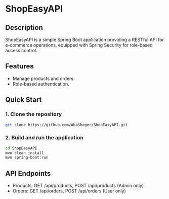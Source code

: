 
# ShopEasyAPI

## Description
ShopEasyAPI is a simple Spring Boot application providing a RESTful API for e-commerce operations, equipped with Spring Security for role-based access control.

## Features
- Manage products and orders.
- Role-based authentication.

## Quick Start

### 1. Clone the repository
```bash
git clone https://github.com/AbaSheger/ShopEasyAPI.git
```
### 2. Build and run the application
```bash
cd ShopEasyAPI
mvn clean install
mvn spring-boot:run
```
## API Endpoints
- Products: GET /api/products, POST /api/products (Admin only)
- Orders: GET /api/orders, POST /api/orders (User only)
